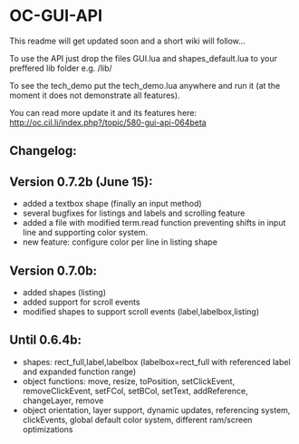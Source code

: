 # OC-GUI-API

This readme will get updated soon and a short wiki will follow...

To use the API just drop the files GUI.lua and shapes_default.lua to your preffered lib folder e.g. /lib/

To see the tech_demo put the tech_demo.lua anywhere and run it (at the moment it does not demonstrate all features).

You can read more update it and its features here: http://oc.cil.li/index.php?/topic/580-gui-api-064beta


Changelog:
--------------------------------------------------------------------


Version 0.7.2b (June 15):
----------------------------------------
- added a textbox shape (finally an input method)
- several bugfixes for listings and labels and scrolling feature
- added a file with modified term.read function preventing shifts in input line and supporting color system.
- new feature: configure color per line in listing shape


Version 0.7.0b:
----------------------------------------
- added shapes (listing)
- added support for scroll events
- modified shapes to support scroll events (label,labelbox,listing)

Until 0.6.4b:
----------------------------------------
- shapes: rect_full,label,labelbox (labelbox=rect_full with referenced label and expanded function range)
- object functions: move, resize, toPosition, setClickEvent, removeClickEvent, setFCol, setBCol, setText, addReference, changeLayer, remove
- object orientation, layer support, dynamic updates, referencing system, clickEvents, global default color system, different ram/screen optimizations
